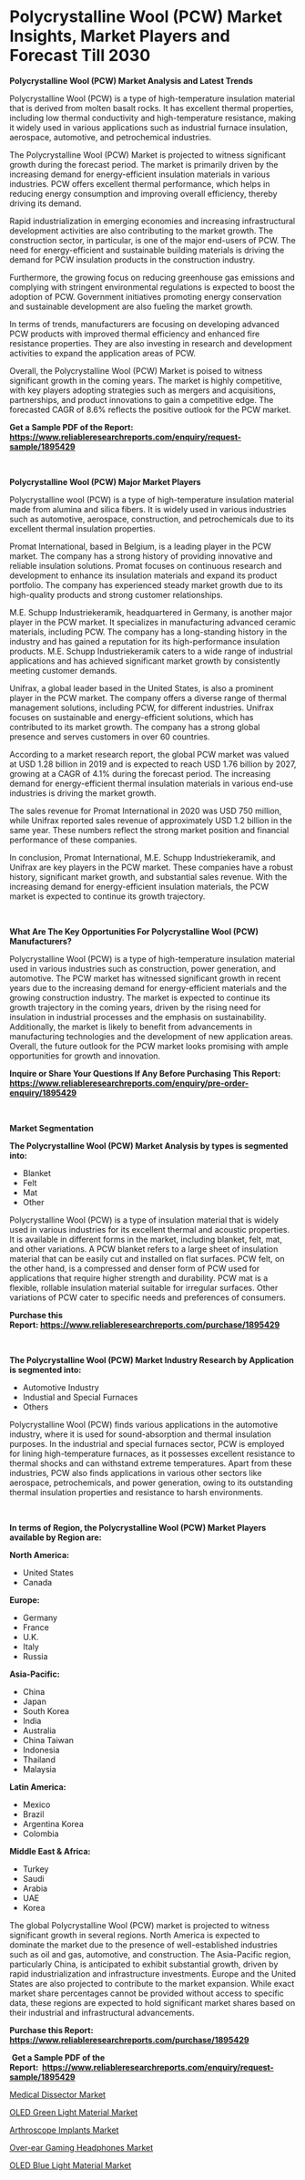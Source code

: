 <p><h1>Polycrystalline Wool (PCW) Market Insights, Market Players and Forecast Till 2030</h1></p><p><strong>Polycrystalline Wool (PCW) Market Analysis and Latest Trends</strong></p>
<p><p>Polycrystalline Wool (PCW) is a type of high-temperature insulation material that is derived from molten basalt rocks. It has excellent thermal properties, including low thermal conductivity and high-temperature resistance, making it widely used in various applications such as industrial furnace insulation, aerospace, automotive, and petrochemical industries.</p><p>The Polycrystalline Wool (PCW) Market is projected to witness significant growth during the forecast period. The market is primarily driven by the increasing demand for energy-efficient insulation materials in various industries. PCW offers excellent thermal performance, which helps in reducing energy consumption and improving overall efficiency, thereby driving its demand.</p><p>Rapid industrialization in emerging economies and increasing infrastructural development activities are also contributing to the market growth. The construction sector, in particular, is one of the major end-users of PCW. The need for energy-efficient and sustainable building materials is driving the demand for PCW insulation products in the construction industry.</p><p>Furthermore, the growing focus on reducing greenhouse gas emissions and complying with stringent environmental regulations is expected to boost the adoption of PCW. Government initiatives promoting energy conservation and sustainable development are also fueling the market growth.</p><p>In terms of trends, manufacturers are focusing on developing advanced PCW products with improved thermal efficiency and enhanced fire resistance properties. They are also investing in research and development activities to expand the application areas of PCW.</p><p>Overall, the Polycrystalline Wool (PCW) Market is poised to witness significant growth in the coming years. The market is highly competitive, with key players adopting strategies such as mergers and acquisitions, partnerships, and product innovations to gain a competitive edge. The forecasted CAGR of 8.6% reflects the positive outlook for the PCW market.</p></p>
<p><strong>Get a Sample PDF of the Report:&nbsp; <a href="https://www.reliableresearchreports.com/enquiry/request-sample/1895429">https://www.reliableresearchreports.com/enquiry/request-sample/1895429</a></strong></p>
<p>&nbsp;</p>
<p><strong>Polycrystalline Wool (PCW) Major Market Players</strong></p>
<p><p>Polycrystalline wool (PCW) is a type of high-temperature insulation material made from alumina and silica fibers. It is widely used in various industries such as automotive, aerospace, construction, and petrochemicals due to its excellent thermal insulation properties. </p><p>Promat International, based in Belgium, is a leading player in the PCW market. The company has a strong history of providing innovative and reliable insulation solutions. Promat focuses on continuous research and development to enhance its insulation materials and expand its product portfolio. The company has experienced steady market growth due to its high-quality products and strong customer relationships.</p><p>M.E. Schupp Industriekeramik, headquartered in Germany, is another major player in the PCW market. It specializes in manufacturing advanced ceramic materials, including PCW. The company has a long-standing history in the industry and has gained a reputation for its high-performance insulation products. M.E. Schupp Industriekeramik caters to a wide range of industrial applications and has achieved significant market growth by consistently meeting customer demands.</p><p>Unifrax, a global leader based in the United States, is also a prominent player in the PCW market. The company offers a diverse range of thermal management solutions, including PCW, for different industries. Unifrax focuses on sustainable and energy-efficient solutions, which has contributed to its market growth. The company has a strong global presence and serves customers in over 60 countries.</p><p>According to a market research report, the global PCW market was valued at USD 1.28 billion in 2019 and is expected to reach USD 1.76 billion by 2027, growing at a CAGR of 4.1% during the forecast period. The increasing demand for energy-efficient thermal insulation materials in various end-use industries is driving the market growth.</p><p>The sales revenue for Promat International in 2020 was USD 750 million, while Unifrax reported sales revenue of approximately USD 1.2 billion in the same year. These numbers reflect the strong market position and financial performance of these companies.</p><p>In conclusion, Promat International, M.E. Schupp Industriekeramik, and Unifrax are key players in the PCW market. These companies have a robust history, significant market growth, and substantial sales revenue. With the increasing demand for energy-efficient insulation materials, the PCW market is expected to continue its growth trajectory.</p></p>
<p>&nbsp;</p>
<p><strong>What Are The Key Opportunities For Polycrystalline Wool (PCW) Manufacturers?</strong></p>
<p><p>Polycrystalline Wool (PCW) is a type of high-temperature insulation material used in various industries such as construction, power generation, and automotive. The PCW market has witnessed significant growth in recent years due to the increasing demand for energy-efficient materials and the growing construction industry. The market is expected to continue its growth trajectory in the coming years, driven by the rising need for insulation in industrial processes and the emphasis on sustainability. Additionally, the market is likely to benefit from advancements in manufacturing technologies and the development of new application areas. Overall, the future outlook for the PCW market looks promising with ample opportunities for growth and innovation.</p></p>
<p><strong>Inquire or Share Your Questions If Any Before Purchasing This Report: <a href="https://www.reliableresearchreports.com/enquiry/pre-order-enquiry/1895429">https://www.reliableresearchreports.com/enquiry/pre-order-enquiry/1895429</a></strong></p>
<p>&nbsp;</p>
<p><strong>Market Segmentation</strong></p>
<p><strong>The Polycrystalline Wool (PCW) Market Analysis by types is segmented into:</strong></p>
<p><ul><li>Blanket</li><li>Felt</li><li>Mat</li><li>Other</li></ul></p>
<p><p>Polycrystalline Wool (PCW) is a type of insulation material that is widely used in various industries for its excellent thermal and acoustic properties. It is available in different forms in the market, including blanket, felt, mat, and other variations. A PCW blanket refers to a large sheet of insulation material that can be easily cut and installed on flat surfaces. PCW felt, on the other hand, is a compressed and denser form of PCW used for applications that require higher strength and durability. PCW mat is a flexible, rollable insulation material suitable for irregular surfaces. Other variations of PCW cater to specific needs and preferences of consumers.</p></p>
<p><strong>Purchase this Report:&nbsp;<a href="https://www.reliableresearchreports.com/purchase/1895429">https://www.reliableresearchreports.com/purchase/1895429</a></strong></p>
<p>&nbsp;</p>
<p><strong>The Polycrystalline Wool (PCW) Market Industry Research by Application is segmented into:</strong></p>
<p><ul><li>Automotive Industry</li><li>Industial and Special Furnaces</li><li>Others</li></ul></p>
<p><p>Polycrystalline Wool (PCW) finds various applications in the automotive industry, where it is used for sound-absorption and thermal insulation purposes. In the industrial and special furnaces sector, PCW is employed for lining high-temperature furnaces, as it possesses excellent resistance to thermal shocks and can withstand extreme temperatures. Apart from these industries, PCW also finds applications in various other sectors like aerospace, petrochemicals, and power generation, owing to its outstanding thermal insulation properties and resistance to harsh environments.</p></p>
<p>&nbsp;</p>
<p><strong>In terms of Region, the Polycrystalline Wool (PCW) Market Players available by Region are:</strong></p>
<p>
    <p> <strong> North America: </strong>
        <ul>
            <li>United States</li>
            <li>Canada</li>
        </ul>
        </p> 
    <p> <strong> Europe: </strong>
        <ul>
            <li>Germany</li>
            <li>France</li>
            <li>U.K.</li>
            <li>Italy</li>
            <li>Russia</li>
        </ul>
        </p> 
    <p> <strong> Asia-Pacific: </strong>
        <ul>
            <li>China</li>
            <li>Japan</li>
            <li>South Korea</li>
            <li>India</li>
            <li>Australia</li>
            <li>China Taiwan</li>
            <li>Indonesia</li>
            <li>Thailand</li>
            <li>Malaysia</li>
        </ul>
        </p> 
    <p> <strong> Latin America: </strong>
        <ul>
            <li>Mexico</li>
            <li>Brazil</li>
            <li>Argentina Korea</li>
            <li>Colombia</li>
        </ul>
        </p> 
    <p> <strong> Middle East & Africa: </strong>
        <ul>
            <li>Turkey</li>
            <li>Saudi</li>
            <li>Arabia</li>
            <li>UAE</li>
            <li>Korea</li>
        </ul>
    </p>
    </p>
<p><p>The global Polycrystalline Wool (PCW) market is projected to witness significant growth in several regions. North America is expected to dominate the market due to the presence of well-established industries such as oil and gas, automotive, and construction. The Asia-Pacific region, particularly China, is anticipated to exhibit substantial growth, driven by rapid industrialization and infrastructure investments. Europe and the United States are also projected to contribute to the market expansion. While exact market share percentages cannot be provided without access to specific data, these regions are expected to hold significant market shares based on their industrial and infrastructural advancements.</p></p>
<p><strong>Purchase this Report: <a href="https://www.reliableresearchreports.com/purchase/1895429">https://www.reliableresearchreports.com/purchase/1895429</a></strong></p>
<p>&nbsp;<strong>Get a Sample PDF of the Report:&nbsp;&nbsp;<a href="https://www.reliableresearchreports.com/enquiry/request-sample/1895429">https://www.reliableresearchreports.com/enquiry/request-sample/1895429</a></strong></p>
<p><strong></strong></p>
<p><p><a href="https://medium.com/@ashlybednar2023/medical-dissector-market-insight-market-trends-growth-forecasted-from-2023-to-2030-5f902fa1abf9">Medical Dissector Market</a></p><p><a href="https://medium.com/@serenaframi/oled-green-light-material-market-research-report-its-history-and-forecast-2023-to-2030-6c2a82e4bce6">OLED Green Light Material Market</a></p><p><a href="https://medium.com/@zitakuvalis/decoding-arthroscope-implants-market-metrics-market-share-trends-and-growth-patterns-4e5996a9e1c4">Arthroscope Implants Market</a></p><p><a href="https://medium.com/@jackytorphy/over-ear-gaming-headphones-market-size-reveals-the-best-marketing-channels-in-global-industry-19c05f01ce20">Over-ear Gaming Headphones Market</a></p><p><a href="https://medium.com/@ashleyhills1920/analyzing-oled-blue-light-material-market-global-industry-perspective-and-forecast-2023-to-2030-50117da843ad">OLED Blue Light Material Market</a></p></p>